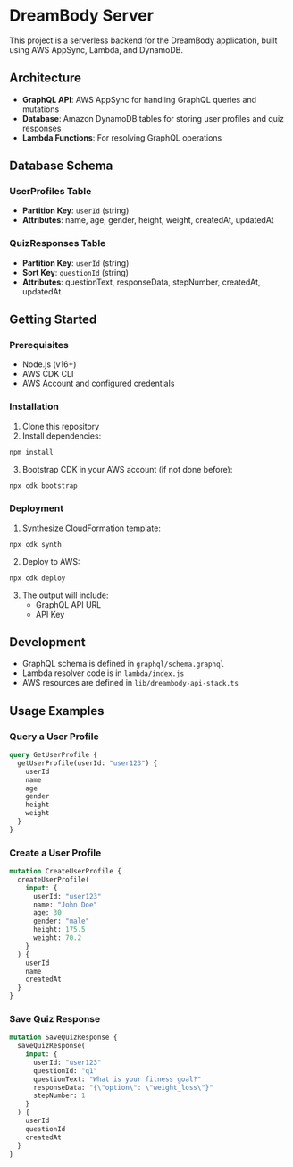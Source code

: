 # DreamBody Server

This project is a serverless backend for the DreamBody application, built using AWS AppSync, Lambda, and DynamoDB.

## Architecture

- **GraphQL API**: AWS AppSync for handling GraphQL queries and mutations
- **Database**: Amazon DynamoDB tables for storing user profiles and quiz responses
- **Lambda Functions**: For resolving GraphQL operations

## Database Schema

### UserProfiles Table

- **Partition Key**: `userId` (string)
- **Attributes**: name, age, gender, height, weight, createdAt, updatedAt

### QuizResponses Table

- **Partition Key**: `userId` (string)
- **Sort Key**: `questionId` (string)
- **Attributes**: questionText, responseData, stepNumber, createdAt, updatedAt

## Getting Started

### Prerequisites

- Node.js (v16+)
- AWS CDK CLI
- AWS Account and configured credentials

### Installation

1. Clone this repository
2. Install dependencies:

```bash
npm install
```

3. Bootstrap CDK in your AWS account (if not done before):

```bash
npx cdk bootstrap
```

### Deployment

1. Synthesize CloudFormation template:

```bash
npx cdk synth
```

2. Deploy to AWS:

```bash
npx cdk deploy
```

3. The output will include:
   - GraphQL API URL
   - API Key

## Development

- GraphQL schema is defined in `graphql/schema.graphql`
- Lambda resolver code is in `lambda/index.js`
- AWS resources are defined in `lib/dreambody-api-stack.ts`

## Usage Examples

### Query a User Profile

```graphql
query GetUserProfile {
  getUserProfile(userId: "user123") {
    userId
    name
    age
    gender
    height
    weight
  }
}
```

### Create a User Profile

```graphql
mutation CreateUserProfile {
  createUserProfile(
    input: {
      userId: "user123"
      name: "John Doe"
      age: 30
      gender: "male"
      height: 175.5
      weight: 70.2
    }
  ) {
    userId
    name
    createdAt
  }
}
```

### Save Quiz Response

```graphql
mutation SaveQuizResponse {
  saveQuizResponse(
    input: {
      userId: "user123"
      questionId: "q1"
      questionText: "What is your fitness goal?"
      responseData: "{\"option\": \"weight_loss\"}"
      stepNumber: 1
    }
  ) {
    userId
    questionId
    createdAt
  }
}
```
